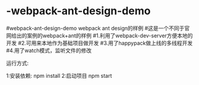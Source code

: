 # -webpack-ant-design-demo
#webpack-ant-design-demo webpack ant design的样例
#这是一个不同于官网给出的案例的webpack+ant的样例
#1.利用了webpack-dev-server方便本地的开发
#2.可用来本地作为基础项目做开发
#3.用了happypack做上线的多线程开发
#4.用了watch模式，监听文件的修改

运行方式:

1:安装依赖:
npm install
2:启动项目
npm start


